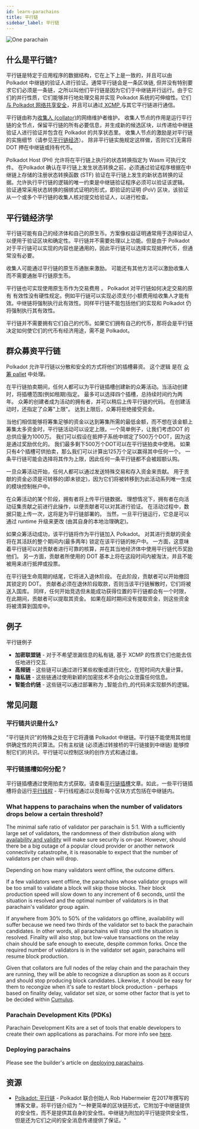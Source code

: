 ```yaml
---
id: learn-parachains
title: 平行链
sidebar_label: 平行链
---
```


![One parachain](assets/network/one_parachain.png)

## 什么是平行链?

平行链是特定于应用程序的数据结构，它在上下上是一致的，并且可以由 Polkadot 中继链的验证人进行验证。通常平行链会是一条区块链, 但并没有特别要求它们必须是一条链，之所以叫他们平行链是因为它们于中继链并行运行。由于它们的并行性质，它们能够并行地处理交易并实现 Polkadot 系统的可伸缩性。它们[与 Polkadot 网络共享安全](learn-security)，并且可以通过[ XCMP ](learn-crosschain)与其它平行链进行通信。

平行链由称为[收集人 (collator)](maintain-collator)的网络维护者维护。 收集人节点的作用是运行平行链的全节点，保留平行链的所有必要信息，并生成新的候选区块，以传递给中继链验证人进行验证并包含在 Polkadot 的共享状态里。 收集人节点的激励是对平行链的实施细节（请参见[平行链经济](#parachain-economies)）。 除非平行链实施规定这样做，否则它们无需将 DOT 押在中继链或持有代币。

Polkadot Host (PH) 允许将在平行链上执行的状态转换指定为 Wasm 可执行文件。 在Polkadot 确认在平行链上发生状态转换之前，必须通过验证程序根据在中继链上存储的注册状态转换函数 (STF) 验证在平行链上发生的新状态转换的证据。允许执行平行链的逻辑的唯一约束是中继链验证程序必须可以验证该逻辑。 验证通常采用状态转换的捆绑式证明的形式，即验证的证明 (PoV) 区块，该验证从一个或多个平行链的收集人核对提交给验证人，以进行检查。

## 平行链经济学

平行链可能有自己的经济体和自己的原生币。方案像权益证明通常用于选择验证人以便用于验证区块和确定性。平行链并不需要处理以上功能。但是由于 Polkadot 对于平行链可以实现的内容也是通用的，因此平行链可以选择实现抵押代币，但通常没有必要。

收集人可能通过平行链的原生币通胀来激励。 可能还有其他方法可以激励收集人而不需要通胀平行链原生币。

平行链也可实现使用原生币作为交易费用 。 Polkadot 对平行链如何决定交易的原有 有效性没有硬性规定。例如平行链可以实现必须支付小额费用给收集人才能有效。中继链将强制执行此有效性。同样平行链不能包括他们的实现和 Polkadot 仍将强制执行其有效性。

平行链并不需要拥有它们自己的代币。如果它们拥有自己的代币，那将会是平行链决定如何使它们的代币有经济用途，需不是 Polkadot。

## 群众募资平行链

Polkadot 允许平行链以分散和安全的方式将他们的插槽募资。 这个逻辑 是在 [众筹 pallet](https://github.com/paritytech/polkadot/blob/master/runtime/common/src/crowdfund.rs) 中处理。

在平行链拍卖期间，任何人都可以为平行链插槽创建新的众筹活动。当活动创建时，将插槽范围(例如租期)指定。 最多可以选择四个插槽，总持续时间约为两年。 众筹的创建者成为活动的拥有者，并可以稍后上传平行链的代码。 在创建活动时，还指定了众筹"上限"。 达到上限后，众筹将拒绝接受资金。

当他们相信能够将筹集足够的资金以达到筹集所需的最低金额，而不想在该金额上筹集太多资金时，平行链活动可以设定上限。一个简单例子，让我们考虑DOT 的总供应量为1000万。 我们可以假设在抵押子系统中绑定了500万个DOT，因为这是通过奖励优化的。 我们最多剩下500万个DOT可以在平行链拍卖中使用。 如果只有4个插槽可供拍卖，那么我们可以计算出125万个足以赢得其中任何一个。 一条平行链可能会选择将其作为上限，因此任何一条平行链都不会被超额认购。

一旦众筹活动开始，任何人都可以通过发送特殊交易和存入资金来贡献。 用于贡献的资金必须是可转移的(即未锁定)，因为它们将被转移到为此活动系列唯一生成的模块控制帐户中。

在众筹活动的某个阶段，拥有者将上传平行链数据。 理想情况下，拥有者在向活动征集贡献之前进行此操作，以便贡献者可以对其进行验证。 在活动过程中，数据只能上传一次，这将是为平行链部署的。 当然，一旦平行链运行，它总是可以通过 runtime 升级来更改 (由其自身的本地治理确定)。

如果众筹活动成功，该平行链将作为平行链加入 Polkadot。 对其进行贡献的资金将在其活跃的整个期间内(最多两年) 锁定在该平行链的帐户中。 一方面，这意味着平行链可以对贡献者进行可靠的核算，并在其当地经济体中使用平行链代币奖励他们。 另一方面，贡献者所使用的 DOT 基本上将在这段时间内被淘汰，并且不能被用来进行抵押或投票。

在平行链生命周期的结尾，它将进入退休阶段。 在此阶段，贡献者可以开始撤回其锁定的 DOT。 贡献者必须在退休阶段取款，否则当该平行链解散时，它们将被送入国库。 同样，任何开始竞选但未能成功获得位置的平行链都会有一个时限，在此期间，贡献者可以提取其资金。 如果在超时期间没有提取资金，则这些资金将被清算到国库中。

## 例子

平行链例子

- **加密联盟链** - 对于不希望泄漏信息的私有链, 基于 XCMP 的性质它们也能去信任地进行交互.
- **高频链** - 这些链可以通过进行某些权衡或进行优化，在短时间内大量计算。
- **隐私链** - 这些链通过使用新颖的加密技术不会向公众泄露任何信息。
- **智能合约链** - 这些链可以通过部署称为 _智能合约_的代码来实现额外的逻辑。

## 常见问题

### 平行链共识是什么?

"平行链共识"的特殊之处在于它将遵循 Polkadot 中继链。平行链不能使用其他提供确定性的共识算法。只有主权链 (必须通过转接桥的平行链接到中继链) 能够控制它们的共识。平行链可以控制区块的创作方式和通过谁。

### 平行链插槽如何分配？

平行链插槽通过使用拍卖方式获取。请查看[平行链插槽](learn-auction)文章。如此，一些平行链插槽将会运行[平行线程](learn-parathreads) - 平行线程通过以竞标每个区块方式包括在中继链内。

### What happens to parachains when the number of validators drops below a certain threshold?

The minimal safe ratio of validator per parachain is 5:1. With a sufficiently large set of validators, the randomness of their distribution along with [availability and validity](learn-availability) will make sure security is on-par. However, should there be a big outage of a popular cloud provider or another network connectivity catastrophe, it is reasonable to expect that the number of validators per chain will drop.

Depending on how many validators went offline, the outcome differs.

If a few validators went offline, the parachains whose validator groups will be too small to validate a block will skip those blocks. Their block production speed will slow down to any increment of 6 seconds, until the situation is resolved and the optimal number of validators is in that parachain's validator group again.

If anywhere from 30% to 50% of the validators go offline, availability will suffer because we need two thirds of the validator set to back the parachain candidates. In other words, all parachains will stop until the situation is resolved. Finality will also stop, but low-value transactions on the relay chain should be safe enough to execute, despite common forks. Once the required number of validators is in the validator set again, parachains will resume block production.

Given that collators are full nodes of the relay chain and the parachain they are running, they will be able to recognize a disruption as soon as it occurs and should stop producing block candidates. Likewise, it should be easy for them to recongize when it's safe to restart block production - perhaps based on finality delay, validator set size, or some other factor that is yet to be decided within [Cumulus](https://github.com/paritytech/cumulus).

### Parachain Development Kits (PDKs)

Parachain Development Kits are a set of tools that enable developers to create their own applications as parachains. For more info see [here](build-pdk).

### Deploying parachains

Please see the builder's article on [deploying parachains](build-deploy-parachains).

## 资源

- [Polkadot: 平行链](https://medium.com/polkadot-network/polkadot-the-parachain-3808040a769a) - Polkadot 联合创始人 Rob Habermeier 在2017年撰写的博客文章，将平行链介绍为 "一种更简单的区块链形式，它附加于中继链提供的安全性，而不是提供其自身的安全性。中继链为附加的平行链提供安全性，但是还为它们之间的安全消息传递提供了保证。"
